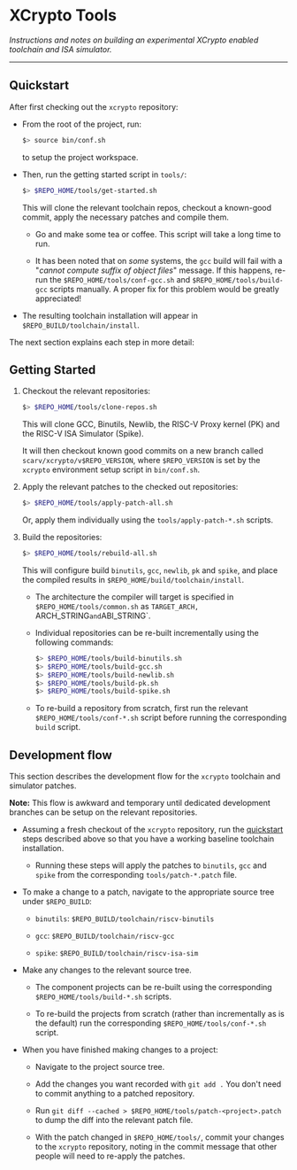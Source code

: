 
# XCrypto Tools

*Instructions and notes on building an experimental XCrypto enabled
toolchain and ISA simulator.*

---

## Quickstart

After first checking out the `xcrypto` repository:

- From the root of the project, run:
  ```sh
  $> source bin/conf.sh
  ```
  to setup the project workspace.

- Then, run the getting started script in `tools/`:
  ```sh
  $> $REPO_HOME/tools/get-started.sh
  ```
  This will clone the relevant toolchain repos, checkout a known-good
  commit, apply the necessary patches and compile them.

  - Go and make some tea or coffee.
    This script will take a long time to run.

  - It has been noted that on *some* systems, the `gcc` build will
    fail with a "*cannot compute suffix of object files*" message.
    If this happens, re-run the `$REPO_HOME/tools/conf-gcc.sh`
    and `$REPO_HOME/tools/build-gcc` scripts manually. A proper fix
    for this problem would be greatly appreciated!

- The resulting toolchain installation will appear in
  `$REPO_BUILD/toolchain/install`.

The next section explains each step in more detail:


## Getting Started

1. Checkout the relevant repositories:
    ```sh
    $> $REPO_HOME/tools/clone-repos.sh
    ```
    This will clone GCC, Binutils, Newlib, the RISC-V Proxy kernel (PK)
    and the RISC-V ISA Simulator (Spike).

    It will then checkout known good commits on a new branch
    called `scarv/xcrypto/v$REPO_VERSION`, where `$REPO_VERSION` is set
    by the `xcrypto` environment setup script in `bin/conf.sh`.


2. Apply the relevant patches to the checked out repositories:
    ```sh
    $> $REPO_HOME/tools/apply-patch-all.sh
    ```
    Or, apply them individually using the `tools/apply-patch-*.sh`
    scripts.



3. Build the repositories:
    ```sh
    $> $REPO_HOME/tools/rebuild-all.sh
    ```
    This will configure build `binutils`, `gcc`, `newlib`, `pk` and `spike`,
    and place the compiled results in `$REPO_HOME/build/toolchain/install`.

   - The architecture the compiler will target is specified
     in `$REPO_HOME/tools/common.sh` as
     `TARGET_ARCH, `ARCH_STRING` and `ABI_STRING`.

   - Individual repositories can be re-built incrementally using the
     following commands:
     ```sh
     $> $REPO_HOME/tools/build-binutils.sh
     $> $REPO_HOME/tools/build-gcc.sh
     $> $REPO_HOME/tools/build-newlib.sh
     $> $REPO_HOME/tools/build-pk.sh
     $> $REPO_HOME/tools/build-spike.sh
     ```

   - To re-build a repository from scratch, first run the relevant
     `$REPO_HOME/tools/conf-*.sh` script before running the corresponding
     `build` script.


## Development flow

This section describes the development flow for the `xcrypto`
toolchain and simulator patches.

**Note:** This flow is awkward and temporary until dedicated
development branches can be setup on the relevant repositories.

- Assuming a fresh checkout of the `xcrypto` repository,
  run the [quickstart](#quickstart) steps described above so that you
  have a working baseline toolchain installation.

  - Running these steps will apply the patches to `binutils`, `gcc` and
    `spike` from the corresponding `tools/patch-*.patch` file.

- To make a change to a patch, navigate to the appropriate source tree
  under `$REPO_BUILD`:

  - `binutils`: `$REPO_BUILD/toolchain/riscv-binutils`

  - `gcc`: `$REPO_BUILD/toolchain/riscv-gcc`

  - `spike`: `$REPO_BUILD/toolchain/riscv-isa-sim`

- Make any changes to the relevant source tree.

  - The component projects can be re-built using the corresponding
    `$REPO_HOME/tools/build-*.sh` scripts.

  - To re-build the projects from scratch (rather than incrementally as
    is the default) run the corresponding
    `$REPO_HOME/tools/conf-*.sh` script.

- When you have finished making changes to a project:

  - Navigate to the project source tree.

  - Add the changes you want recorded with `git add .`
    You don't need to commit anything to a patched repository.

  - Run `git diff --cached > $REPO_HOME/tools/patch-<project>.patch`
    to dump the diff into the relevant patch file.

  - With the patch changed in `$REPO_HOME/tools/`, commit your changes
    to the `xcrypto` repository, noting in the commit message that
    other people will need to re-apply the patches.

